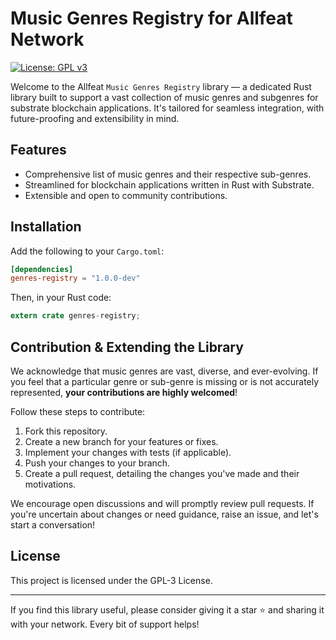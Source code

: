 # Music Genres Registry for Allfeat Network

[![License: GPL v3](https://img.shields.io/badge/License-GPLv3-blue.svg)](https://www.gnu.org/licenses/gpl-3.0)

Welcome to the Allfeat `Music Genres Registry` library — a dedicated Rust library built to support a vast collection of music genres and subgenres for substrate blockchain applications. It's tailored for seamless integration, with future-proofing and extensibility in mind.

## Features

- Comprehensive list of music genres and their respective sub-genres.
- Streamlined for blockchain applications written in Rust with Substrate.
- Extensible and open to community contributions.

## Installation

Add the following to your `Cargo.toml`:

```toml
[dependencies]
genres-registry = "1.0.0-dev"
```

Then, in your Rust code:

```rust
extern crate genres-registry;
```

## Contribution & Extending the Library

We acknowledge that music genres are vast, diverse, and ever-evolving. If you feel that a particular genre or sub-genre is missing or is not accurately represented, **your contributions are highly welcomed**!

Follow these steps to contribute:

1. Fork this repository.
2. Create a new branch for your features or fixes.
3. Implement your changes with tests (if applicable).
4. Push your changes to your branch.
5. Create a pull request, detailing the changes you've made and their motivations.

We encourage open discussions and will promptly review pull requests. If you're uncertain about changes or need guidance, raise an issue, and let's start a conversation!

## License

This project is licensed under the GPL-3 License.

---

If you find this library useful, please consider giving it a star ⭐ and sharing it with your network. Every bit of support helps!